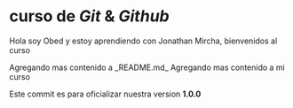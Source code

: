 # curso de _Git_ & _Github_

Hola soy Obed y estoy aprendiendo con Jonathan Mircha, bienvenidos al curso

Agregando mas contenido a \_README.md\_
Agregando mas contenido a mi curso

Este commit es para oficializar nuestra version **1.0.0**
